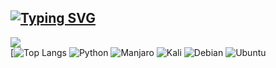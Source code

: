 [![Typing SVG](https://readme-typing-svg.herokuapp.com?color=%2336BCF7&lines=Python+developer)](https://vk.com/d.grhv)  
---
![](https://komarev.com/ghpvc/?username=thedeaddan&label=Просмотры+профиля&color=blueviolet&style=flat-square)  
[![Top Langs](https://github-readme-stats.vercel.app/api/top-langs/?username=thedeaddan&layout=compact&theme=radical)
![Python](https://img.shields.io/badge/python-3670A0?style=for-the-badge&logo=python&logoColor=ffdd54)
![Manjaro](https://img.shields.io/badge/Manjaro-35BF5C?style=for-the-badge&logo=Manjaro&logoColor=white)
![Kali](https://img.shields.io/badge/Kali-268BEE?style=for-the-badge&logo=kalilinux&logoColor=white)
![Debian](https://img.shields.io/badge/Debian-D70A53?style=for-the-badge&logo=debian&logoColor=white)
![Ubuntu](https://img.shields.io/badge/Ubuntu-E95420?style=for-the-badge&logo=ubuntu&logoColor=white)

